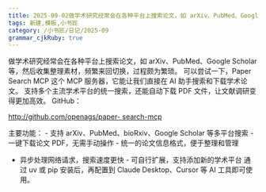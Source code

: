 ```yaml
---
title: 2025-09-02做学术研究经常会在各种平台上搜索论文，如 arXiv、PubMed、Google Scholar 等，然后收集整理素材，频繁来回切换，过程颇为繁琐。 可以尝试一下，Paper
tags: 新建,模板,小书匠
category: /小书匠/日记/2025-09
grammar_cjkRuby: true
---
```


<!--StartFragment-->

<span class="css-1jxf684 r-bcqeeo r-1ttztb7 r-qvutc0 r-poiln3">做学术研究经常会在各种平台上搜索论文，如 arXiv、PubMed、Google Scholar 等，然后收集整理素材，频繁来回切换，过程颇为繁琐。 可以尝试一下，Paper
  Search MCP 这个 MCP 服务器，它能让我们直接在 AI 助手搜索和下载学术论文。 支持多个主流学术平台的统一搜索，还能自动下载 PDF 文件，让文献调研变得更加高效。
  GitHub：

</span>
<a dir="ltr" href="https://t.co/b6N8iCgNh2" rel="noopener noreferrer nofollow"
target="_blank" role="link" class="css-1jxf684 r-bcqeeo r-1ttztb7 r-qvutc0 r-poiln3 r-1loqt21">
  <span aria-hidden="true" class="css-1jxf684 r-bcqeeo r-1ttztb7 r-qvutc0 r-poiln3 r-qlhcfr r-qvk6io">http://</span>github.com/openags/paper-
  <span aria-hidden="true" class="css-1jxf684 r-bcqeeo r-1ttztb7 r-qvutc0 r-poiln3 r-qlhcfr r-qvk6io">search-mcp</span>
</a>
<span class="css-1jxf684 r-bcqeeo r-1ttztb7 r-qvutc0 r-poiln3">

  主要功能： - 支持 arXiv、PubMed、bioRxiv、Google Scholar 等多平台搜索 - 一键下载论文 PDF，无需手动操作 - 统一的论文信息格式，便于整理和管理
  - 异步处理网络请求，搜索速度更快 - 可自行扩展，支持添加新的学术平台 通过 uv 或 pip 安装后，再配置到 Claude Desktop、Cursor
  等 AI 工具即可使用。</span>
<!--EndFragment-->